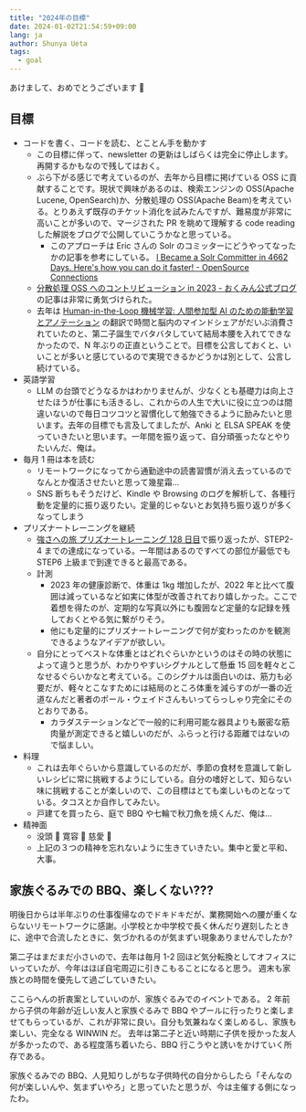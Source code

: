 ```yaml
---
title: "2024年の目標"
date: 2024-01-02T21:54:59+09:00
lang: ja
author: Shunya Ueta
tags:
  - goal
---
```


あけまして、おめでとうございます 🐲

## 目標

- コードを書く、コードを読む、とことん手を動かす
  - この目標に伴って、newsletter の更新はしばらくは完全に停止します。再開するかもなので残してはおく。
  - ぶら下がる感じで考えているのが、去年から目標に掲げている OSS に貢献することです。現状で興味があるのは、検索エンジンの OSS(Apache Lucene, OpenSearch)か、分散処理の OSS(Apache Beam)を考えている。とりあえず既存のチケット消化を試みたんですが、難易度が非常に高いことが多いので、マージされた PR を眺めて理解する code reading した解説をブログで公開していこうかなと思っている。
    - このアプローチは Eric さんの Solr のコミッターにどうやってなったかの記事を参考にしている。 [I Became a Solr Committer in 4662 Days\. Here's how you can do it faster\! \- OpenSource Connections](https://opensourceconnections.com/blog/2020/07/10/i-became-a-solr-committer-in-4662-days-heres-how-you-can-do-it-faster/)
  - [分散処理 OSS へのコントリビューション in 2023 \- おくみん公式ブログ](https://blog.okumin.com/entry/2023/12/25/011606) の記事は非常に勇気づけられた。
  - 去年は [Human-in-the-Loop 機械学習: 人間参加型 AI のための能動学習とアノテーション](https://amzn.to/47u5tFz) の翻訳で時間と脳内のマインドシェアがだいぶ消費されていたのと、第二子誕生でバタバタしていて結局本腰を入れてできなかったので、N 年ぶりの正直ということで。目標を公言しておくと、いいことが多いと感じているので実現できるかどうかは別として、公言し続けている。
- 英語学習
  - LLM の台頭でどうなるかはわかりませんが、少なくとも基礎力は向上させたほうが仕事にも活きるし、これからの人生で大いに役に立つのは間違いないので毎日コツコツと習慣化して勉強できるように励みたいと思います。去年の目標でも言及してましたが、Anki と ELSA SPEAK を使っていきたいと思います。一年間を振り返って、自分頑張ったなとやりたいんだ、俺は。
- 毎月 1 冊は本を読む
  - リモートワークになってから通勤途中の読書習慣が消え去っているのでなんとか復活させたいと思って幾星霜...
  - SNS 断ちもそうだけど、Kindle や Browsing のログを解析して、各種行動を定量的に振り返りたい。定量的じゃないとお気持ち振り返りが多くなってしまう
- プリズナートレーニングを継続
  - [強さへの旅 プリズナートレーニング 128 日目](/posts/2023-12-22-2323/)で振り返ったが、STEP2-4 までの達成になっている。一年間はあるのですべての部位が最低でも STEP6 上級まで到達できると最高である。
  - 計測
    - 2023 年の健康診断で、体重は 1kg 増加したが、2022 年と比べて腹囲は減っているなど如実に体型が改善されており嬉しかった。ここで着想を得たのが、定期的な写真以外にも腹囲など定量的な記録を残しておくとやる気に繋がりそう。
    - 他にも定量的にプリズナートレーニングで何が変わったのかを観測できるようなアイデアが欲しい。
  - 自分にとってベストな体重とはどれぐらいかというのはその時の状態によって違うと思うが、わかりやすいシグナルとして懸垂 15 回を軽々とこなせるぐらいかなと考えている。このシグナルは面白いのは、筋力も必要だが、軽々とこなすためには結局のところ体重を減らすのが一番の近道なんだと著者のポール・ウェイドさんもいってらっしゃり完全にそのとおりである。
    - カラダステーションなどで一般的に利用可能な器具よりも厳密な筋肉量が測定できると嬉しいのだが、ふらっと行ける距離ではないので悩ましい。
- 料理
  - これは去年ぐらいから意識しているのだが、季節の食材を意識して新しいレシピに常に挑戦するようにしている。自分の嗜好として、知らない味に挑戦することが楽しいので、この目標はとても楽しいものとなっている。タコスとか自作してみたい。
  - 戸建てを買ったら、庭で BBQ や七輪で秋刀魚を焼くんだ、俺は...
- 精神面
  - 没頭 🧠 寛容 🧘 慈愛 💓
  - 上記の３つの精神を忘れないように生きていきたい。集中と愛と平和、大事。

## 家族ぐるみでの BBQ、楽しくない???

明後日からは半年ぶりの仕事復帰なのでドキドキだが、業務開始への腰が重くならないリモートワークに感謝。小学校とか中学校で長く休んだり遅刻したときに、途中で合流したときに、気づかれるのが気まずい現象ありませんでしたか?

第二子はまだまだ小さいので、去年は毎月 1-2 回ほど気分転換としてオフィスにいっていたが、今年はほぼ自宅周辺に引きこもることになると思う。
週末も家族との時間を優先して過ごしていきたい。

ここらへんの折衷案としていいのが、家族ぐるみでのイベントである。
2 年前から子供の年齢が近しい友人と家族ぐるみで BBQ やプールに行ったりと楽しませてもらっているが、これが非常に良い。自分も気兼ねなく楽しめるし、家族も楽しい、完全なる WINWIN だ。
去年は第二子と近い時期に子供を授かった友人が多かったので、ある程度落ち着いたら、BBQ 行こうやと誘いをかけていく所存である。

家族ぐるみでの BBQ、人見知りしがちな子供時代の自分からしたら「そんなの何が楽しいんや、気まずいやろ」と思っていたと思うが、今は主催する側になったわ。
